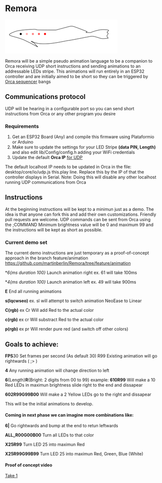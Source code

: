 # Remora

![Remora Logo](/docs/remora.png)

Remora will be a simple pseudo animation language to be a companion to Orca receiving UDP short instructions and sending animations to an addressable LEDs stripe.
This animations will run entirely in an ESP32 controller and are initially aimed to be short so they can be triggered by [Orca sequencer](https://github.com/hundredrabbits/Orca) bangs

## Communications protocol

UDP will be hearing in a configurable port so you can send short instructions from Orca or any other program you desire

### Requirements

1. Get an ESP32 Board (Any) and compile this firmware using Plataformio or Arduino
2. Make sure to update the settings for your LED Stripe **(data PIN, Length)** and also edit lib/Config/config.h adding your WiFi credentials
3. Update the default **Orca IP** [for UDP](https://github.com/hundredrabbits/Orca/issues/135)

The default localhost IP needs to be updated in Orca in the file:
desktop/core/io/udp.js this.play line. Replace this by the IP of that the controller displays in Serial.
Note: Doing this will disable any other localhost running UDP communications from Orca

## Instructions

At the beginning instructions will be kept to a minimun just as a demo. The idea is that anyone can fork this and add their own customizations. Friendly pull requests are welcome. 
UDP commands can be sent from Orca using the ;COMMAND
Minimum brightness value will be 0 and maximum 99 and the instructions will be kept as short as possible.

### Current demo set

The current demo instructions are just temporary as a proof-of-concept approach in the branch feature/animation
 https://github.com/martinberlin/Remora/tree/feature/animation

**6{ms duration *100}** Launch animation right ex. 61 will take 100ms

**4{ms duration *100}** Launch animation left ex. 49 will take 900ms

**E** End all running animations

**s(lqcwseo)** ex. sl will attempt to switch animation NeoEase to Linear

**C(rgb)** ex Cr Will add Red to the actual color

**c(rgb)** ex cr Will substract Red to the actual color

**p(rgb)** ex pr Will render pure red (and switch off other colors)


## Goals to achieve:

**FPS**30 Set frames per second (As default 30)
R99 Existing animation will go rightwards ( ;> )

**4** Any running animation will change direction to left

**6**{Length}**R**{Bright: 2 digits from 00 to 99}   example:
      **610R99**  Will make a 10 Red LEDs in maximun brightness slide right to the end and dissapear

**602R99G99B00**  Will make a 2 Yellow LEDs go to the right and dissapear

This will be the initial animations to develop.

#### Coming in next phase we can imagine more combinations like:

**6|** Go rightwards and bump at the end to retun leftwards

**ALL_R00G00B00** Turn all LEDs to that color

**X25R99** Turn LED 25 into maximun Red

**X25R99G99B99** Turn LED 25 into maximun Red, Green, Blue (White)

#### Proof of concept video

[Take 1](https://twitter.com/martinfasani/status/1136687580374798341)